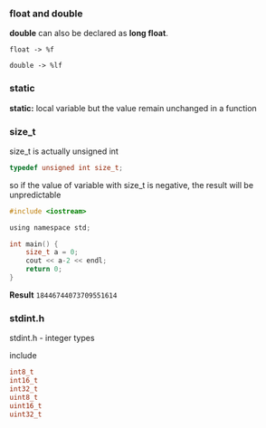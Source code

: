 ### float and double

**double** can also be declared as **long float**.

```
float -> %f

double -> %lf
```

### static

**static:** local variable but the value remain unchanged in a function

### size_t

size_t is actually unsigned int

```c
typedef unsigned int size_t;
```

so if the value of variable with size_t is negative, the result will be unpredictable

```c
#include <iostream>

using namespace std;

int main() {
    size_t a = 0;
    cout << a-2 << endl;
    return 0;
}
```

**Result** ``18446744073709551614``

### stdint.h

stdint.h - integer types

include 

```c
int8_t
int16_t
int32_t
uint8_t
uint16_t
uint32_t
```
